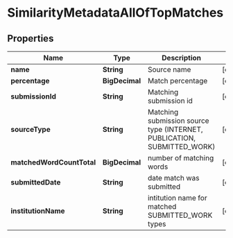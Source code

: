 

# SimilarityMetadataAllOfTopMatches


## Properties

| Name | Type | Description | Notes |
|------------ | ------------- | ------------- | -------------|
|**name** | **String** | Source name |  [optional] |
|**percentage** | **BigDecimal** | Match percentage |  [optional] |
|**submissionId** | **String** | Matching submission id |  [optional] |
|**sourceType** | **String** | Matching submission source type (INTERNET, PUBLICATION, SUBMITTED_WORK) |  [optional] |
|**matchedWordCountTotal** | **BigDecimal** | number of matching words |  [optional] |
|**submittedDate** | **String** | date match was submitted |  [optional] |
|**institutionName** | **String** | intitution name for matched SUBMITTED_WORK types |  [optional] |



